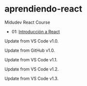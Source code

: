 # aprendiendo-react
Midudev React Course

- 01: [Introducción a React](https://www.youtube.com/watch?v=7iobxzd_2wY)

Update from VS Code v1.0.

Update from GitHub v1.0.

Update from VS Code v1.1.

Update from VS Code v1.2.

Update from VS Code v1.3.